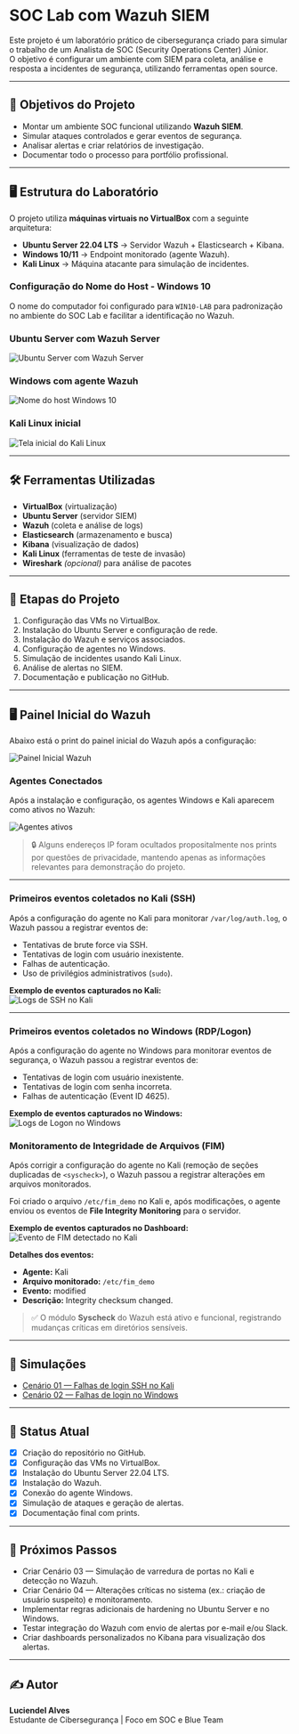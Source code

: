 # SOC Lab com Wazuh SIEM

Este projeto é um laboratório prático de cibersegurança criado para simular o trabalho de um Analista de SOC (Security Operations Center) Júnior.  
O objetivo é configurar um ambiente com SIEM para coleta, análise e resposta a incidentes de segurança, utilizando ferramentas open source.

---

## 🎯 Objetivos do Projeto
- Montar um ambiente SOC funcional utilizando **Wazuh SIEM**.
- Simular ataques controlados e gerar eventos de segurança.
- Analisar alertas e criar relatórios de investigação.
- Documentar todo o processo para portfólio profissional.

---

## 🖥️ Estrutura do Laboratório
O projeto utiliza **máquinas virtuais no VirtualBox** com a seguinte arquitetura:

- **Ubuntu Server 22.04 LTS** → Servidor Wazuh + Elasticsearch + Kibana.
- **Windows 10/11** → Endpoint monitorado (agente Wazuh).
- **Kali Linux** → Máquina atacante para simulação de incidentes.

### Configuração do Nome do Host - Windows 10
O nome do computador foi configurado para `WIN10-LAB` para padronização no ambiente do SOC Lab e facilitar a identificação no Wazuh.

### Ubuntu Server com Wazuh Server
![Ubuntu Server com Wazuh Server](docs/docs_ubuntu_server.png)

### Windows com agente Wazuh
![Nome do host Windows 10](docs/win10_nome_host.png)

### Kali Linux inicial
![Tela inicial do Kali Linux](docs/docs_kali_inicial.png)

---

## 🛠️ Ferramentas Utilizadas
- **VirtualBox** (virtualização)
- **Ubuntu Server** (servidor SIEM)
- **Wazuh** (coleta e análise de logs)
- **Elasticsearch** (armazenamento e busca)
- **Kibana** (visualização de dados)
- **Kali Linux** (ferramentas de teste de invasão)
- **Wireshark** *(opcional)* para análise de pacotes

---

## 📅 Etapas do Projeto
1. Configuração das VMs no VirtualBox.
2. Instalação do Ubuntu Server e configuração de rede.
3. Instalação do Wazuh e serviços associados.
4. Configuração de agentes no Windows.
5. Simulação de incidentes usando Kali Linux.
6. Análise de alertas no SIEM.
7. Documentação e publicação no GitHub.

---

## 🖥️ Painel Inicial do Wazuh

Abaixo está o print do painel inicial do Wazuh após a configuração:

![Painel Inicial Wazuh](docs/wazuh_painel_inicial.png)

### Agentes Conectados
Após a instalação e configuração, os agentes Windows e Kali aparecem como ativos no Wazuh:

![Agentes ativos](docs/agents_ativos.png)  
> 🔒 Alguns endereços IP foram ocultados propositalmente nos prints por questões de privacidade, mantendo apenas as informações relevantes para demonstração do projeto.

---

### Primeiros eventos coletados no Kali (SSH)
Após a configuração do agente no Kali para monitorar `/var/log/auth.log`, o Wazuh passou a registrar eventos de:
- Tentativas de brute force via SSH.
- Tentativas de login com usuário inexistente.
- Falhas de autenticação.
- Uso de privilégios administrativos (`sudo`).

**Exemplo de eventos capturados no Kali:**  
![Logs de SSH no Kali](docs/wazuh_kali_ssh_logs.png)

---

### Primeiros eventos coletados no Windows (RDP/Logon)
Após a configuração do agente no Windows para monitorar eventos de segurança, o Wazuh passou a registrar eventos de:
- Tentativas de login com usuário inexistente.
- Tentativas de login com senha incorreta.
- Falhas de autenticação (Event ID 4625).

**Exemplo de eventos capturados no Windows:**  
![Logs de Logon no Windows](docs/win_4625_events.png)

### Monitoramento de Integridade de Arquivos (FIM)

Após corrigir a configuração do agente no Kali (remoção de seções duplicadas de `<syscheck>`), o Wazuh passou a registrar alterações em arquivos monitorados.

Foi criado o arquivo `/etc/fim_demo` no Kali e, após modificações, o agente enviou os eventos de **File Integrity Monitoring** para o servidor.  

**Exemplo de eventos capturados no Dashboard:**  
![Evento de FIM detectado no Kali](docs/fim_demo_event.png)

**Detalhes dos eventos:**
- **Agente:** Kali  
- **Arquivo monitorado:** `/etc/fim_demo`  
- **Evento:** modified  
- **Descrição:** Integrity checksum changed.  

> ✅ O módulo **Syscheck** do Wazuh está ativo e funcional, registrando mudanças críticas em diretórios sensíveis.

---

## 🎯 Simulações
- [Cenário 01 — Falhas de login SSH no Kali](docs/03-simulacoes/01-ssh-falhas-kali.md)  
- [Cenário 02 — Falhas de login no Windows](docs/03-simulacoes/02-windows-falhas-login.md)

---

## 📂 Status Atual
- [x] Criação do repositório no GitHub.
- [x] Configuração das VMs no VirtualBox.
- [x] Instalação do Ubuntu Server 22.04 LTS.
- [x] Instalação do Wazuh.
- [x] Conexão do agente Windows.
- [x] Simulação de ataques e geração de alertas.
- [x] Documentação final com prints.

---

## 📌 Próximos Passos
- Criar Cenário 03 — Simulação de varredura de portas no Kali e detecção no Wazuh.
- Criar Cenário 04 — Alterações críticas no sistema (ex.: criação de usuário suspeito) e monitoramento.
- Implementar regras adicionais de hardening no Ubuntu Server e no Windows.
- Testar integração do Wazuh com envio de alertas por e-mail e/ou Slack.
- Criar dashboards personalizados no Kibana para visualização dos alertas.

---

## ✍️ Autor
**Luciendel Alves**  
Estudante de Cibersegurança | Foco em SOC e Blue Team  
